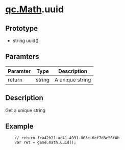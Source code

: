 # [qc.Math](README.md).uuid

## Prototype
* string uuid()

## Paramters
| Paramter | Type | Description |
| ------------- | ------------- | -------------|
| return | string | A unique string |

## Description
Get a unique string

## Example
````
    // return 1ca42b21-ae41-4931-863e-0ef7d8c56f0b
    var ret = game.math.uuid();
````
